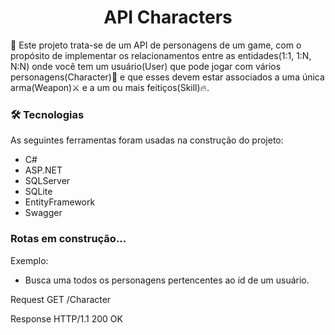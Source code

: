 <h1 align="center">API Characters</h1>

<p align="left"> 🤞 Este projeto trata-se de um API de personagens de um game, com o propósito de implementar os relacionamentos entre as entidades(1:1, 1:N, N:N) onde você tem um usuário(User) que pode jogar com vários personagens(Character)🥷 e que esses devem estar associados a uma única arma(Weapon)⚔️ e a um ou mais feitiços(Skill)🔥.</p>

### 🛠 Tecnologias

As seguintes ferramentas foram usadas na construção do projeto:

- C#
- ASP.NET
- SQLServer
- SQLite
- EntityFramework
- Swagger


### Rotas em construção...

Exemplo:
* Busca uma todos os personagens pertencentes ao id de um usuário.

Request
GET /Character

Response
HTTP/1.1 200 OK
